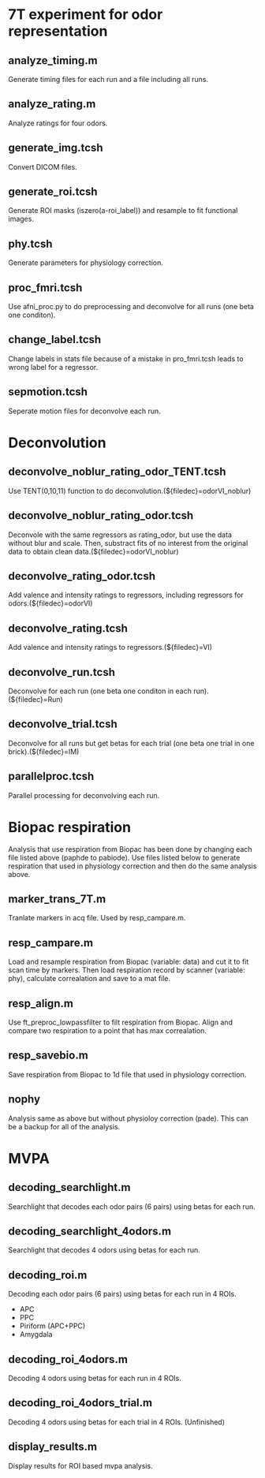 # 7T experiment for odor representation

## analyze_timing.m
Generate timing files for each run and a file including all runs.

## analyze_rating.m
Analyze ratings for four odors.

## generate_img.tcsh
Convert DICOM files.

## generate_roi.tcsh
Generate ROI masks (iszero(a-roi_label)) and resample to fit functional images.

## phy.tcsh
Generate parameters for physiology correction.

## proc_fmri.tcsh
Use afni_proc.py to do preprocessing and deconvolve for all runs (one beta one conditon).

## change_label.tcsh
Change labels in stats file because of a mistake in pro_fmri.tcsh leads to wrong label for a regressor.

## sepmotion.tcsh
Seperate motion files for deconvolve each run.

# Deconvolution
## deconvolve_noblur_rating_odor_TENT.tcsh
Use TENT(0,10,11) function to do deconvolution.(${filedec}=odorVI_noblur)
## deconvolve_noblur_rating_odor.tcsh
Deconvole with the same regressors as rating_odor, but use the data without blur and scale. Then, substract fits of no interest from the original data to obtain clean data.(${filedec}=odorVI_noblur)
## deconvolve_rating_odor.tcsh
Add valence and intensity ratings to regressors, including regressors for odors.(${filedec}=odorVI)
## deconvolve_rating.tcsh
Add valence and intensity ratings to regressors.(${filedec}=VI)

## deconvolve_run.tcsh
Deconvolve for each run (one beta one conditon in each run).(${filedec}=Run)

## deconvolve_trial.tcsh
Deconvolve for all runs but get betas for each trial (one beta one trial in one brick).(${filedec}=IM)

## parallelproc.tcsh
Parallel processing for deconvolving each run.

# Biopac respiration
Analysis that use respiration from Biopac has been done by changing each file listed above (paphde to pabiode). Use files listed below to generate respiration that used in physiology correction and then do the same analysis above.

## marker_trans_7T.m
Tranlate markers in acq file. Used by resp_campare.m.

## resp_campare.m
Load and resample respiration from Biopac (variable: data) and cut it to fit scan time by markers. Then load respiration record by scanner (variable: phy), calculate correalation and save to a mat file.

## resp_align.m
Use ft_preproc_lowpassfilter to filt respiration from Biopac. Align and compare two respiration to a point that has max correalation.

## resp_savebio.m
Save respiration from Biopac to 1d file that used in physiology correction.

## nophy
Analysis same as above but without physioloy correction (pade). This can be a backup for all of the analysis.

# MVPA

## decoding_searchlight.m
Searchlight that decodes each odor pairs (6 pairs) using betas for each run.

## decoding_searchlight_4odors.m
Searchlight that decodes 4 odors using betas for each run.

## decoding_roi.m
Decoding each odor pairs (6 pairs) using betas for each run in 4 ROIs.

* APC
* PPC
* Piriform (APC+PPC)
* Amygdala

## decoding_roi_4odors.m
Decoding 4 odors using betas for each run in 4 ROIs.

## decoding_roi_4odors_trial.m
Decoding 4 odors using betas for each trial in 4 ROIs. (Unfinished)

## display_results.m
Display results for ROI based mvpa analysis.